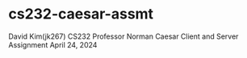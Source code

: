 # cs232-caesar-assmt
David Kim(jk267)
CS232
Professor Norman
Caesar Client and Server Assignment
April 24, 2024
